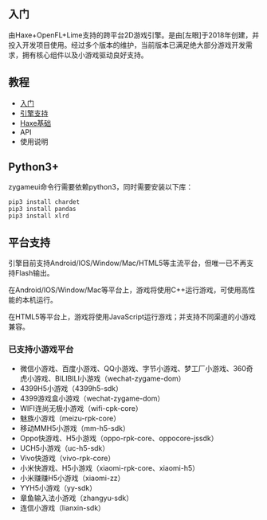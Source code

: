 [dir]:doc

## 入门

由Haxe+OpenFL+Lime支持的跨平台2D游戏引擎。是由[左眼]于2018年创建，并投入开发项目使用。经过多个版本的维护，当前版本已满足绝大部分游戏开发需求，拥有核心组件以及小游戏驱动良好支持。

## 教程

- [入门](doc/start.md)
- [引擎支持](doc/support.md)
- [Haxe基础](https://haxemcn.top/#)
- API
- 使用说明

## Python3+
zygameui命令行需要依赖python3，同时需要安装以下库：
```shell 
pip3 install chardet
pip3 install pandas
pip3 install xlrd
```

## 平台支持

引擎目前支持Android/IOS/Window/Mac/HTML5等主流平台，但唯一已不再支持Flash输出。

在Android/IOS/Window/Mac等平台上，游戏将使用C++运行游戏，可使用高性能的本机运行。

在HTML5等平台上，游戏将使用JavaScript运行游戏；并支持不同渠道的小游戏兼容。

### 已支持小游戏平台

- 微信小游戏、百度小游戏、QQ小游戏、字节小游戏、梦工厂小游戏、360奇虎小游戏、BILIBILI小游戏（wechat-zygame-dom）
- 4399H5小游戏（4399h5-sdk）
- 4399游戏盒小游戏（wechat-zygame-dom）
- WIFI连尚无极小游戏（wifi-cpk-core）
- 魅族小游戏（meizu-rpk-core）
- 移动MMH5小游戏（mm-h5-sdk）
- Oppo快游戏、H5小游戏（oppo-rpk-core、oppocore-jssdk）
- UCH5小游戏（uc-h5-sdk）
- Vivo快游戏（vivo-rpk-core）
- 小米快游戏、H5小游戏（xiaomi-rpk-core、xiaomi-h5）
- 小米赚赚H5小游戏（xiaomi-zz）
- YYH5小游戏（yy-sdk）
- 章鱼输入法小游戏（zhangyu-sdk）
- 连信小游戏（lianxin-sdk）